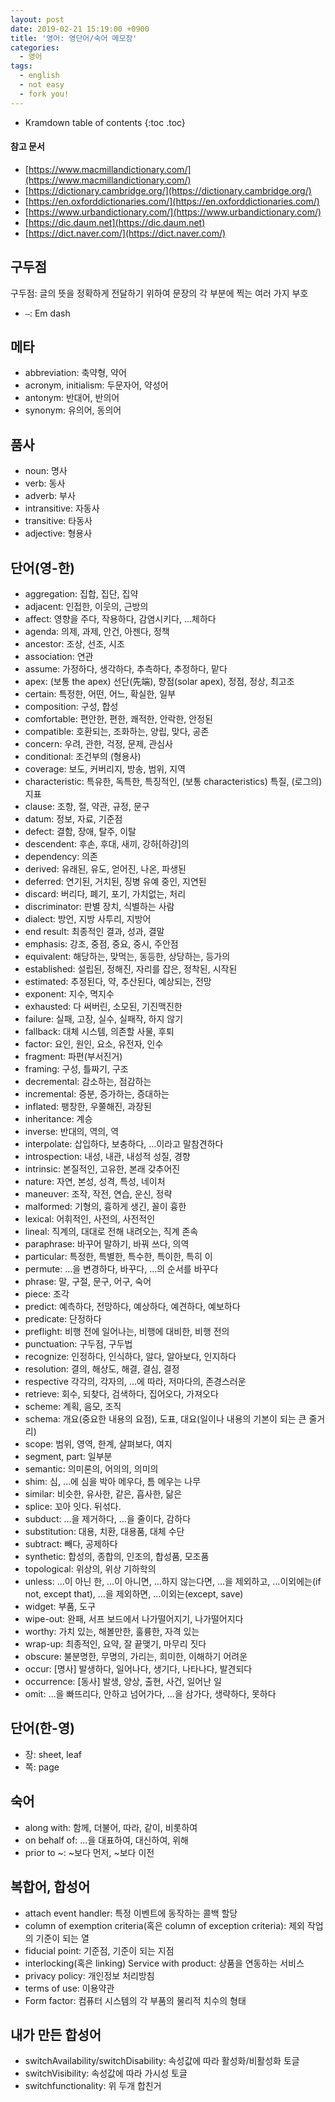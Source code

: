 ```yaml
---
layout: post
date: 2019-02-21 15:19:00 +0900
title: '영어: 영단어/숙어 메모장'
categories:
  - 영어
tags:
  - english
  - not easy
  - fork you!
---
```


* Kramdown table of contents
{:toc .toc}

#### 참고 문서

- [https://www.macmillandictionary.com/](https://www.macmillandictionary.com/)
- [https://dictionary.cambridge.org/](https://dictionary.cambridge.org/)
- [https://en.oxforddictionaries.com/](https://en.oxforddictionaries.com/)
- [https://www.urbandictionary.com/](https://www.urbandictionary.com/)
- [https://dic.daum.net](https://dic.daum.net)
- [https://dict.naver.com/](https://dict.naver.com/)

## 구두점

구두점: 글의 뜻을 정확하게 전달하기 위하여 문장의 각 부분에 찍는 여러 가지 부호

- `—`: Em dash

## 메타

- abbreviation: 축약형, 약어
- acronym, initialism: 두문자어, 약성어
- antonym: 반대어, 반의어
- synonym: 유의어, 동의어

## 품사

- noun: 명사
- verb: 동사
- adverb: 부사
- intransitive: 자동사
- transitive: 타동사
- adjective: 형용사

## 단어(영-한)

- aggregation: 집합, 집단, 집약
- adjacent: 인접한, 이웃의, 근방의
- affect: 영향을 주다, 작용하다, 감염시키다, …체하다
- agenda: 의제, 과제, 안건, 아젠다, 정책
- ancestor: 조상, 선조, 시조
- association: 연관
- assume: 가정하다, 생각하다, 추측하다, 추정하다, 맡다
- apex: (보통 the apex) 선단(先端), 향점(solar apex), 정점, 정상, 최고조
- certain: 특정한, 어떤, 어느, 확실한, 일부
- composition: 구성, 합성
- comfortable: 편안한, 편한, 쾌적한, 안락한, 안정된
- compatible: 호환되는, 조화하는, 양립, 맞다, 공존
- concern: 우려, 관한, 걱정, 문제, 관심사
- conditional: 조건부의 (형용사)
- coverage: 보도, 커버리지, 방송, 범위, 지역
- characteristic: 특유한, 독특한, 특징적인, (보통 characteristics) 특질, (로그의) 지표
- clause: 조항, 절, 약관, 규정, 문구
- datum: 정보, 자료, 기준점
- defect: 결함, 장애, 탈주, 이탈
- descendent: 후손, 후대, 새끼, 강하[하강]의
- dependency: 의존
- derived: 유래된, 유도, 얻어진, 나온, 파생된
- deferred: 연기된, 거치된, 징병 유예 중인, 지연된
- discard: 버리다, 폐기, 포기, 가치없는, 처리
- discriminator: 판별 장치, 식별하는 사람
- dialect: 방언, 지방 사투리, 지방어
- end result: 최종적인 결과, 성과, 결말
- emphasis: 강조, 중점, 중요, 중시, 주안점
- equivalent: 해당하는, 맞먹는, 동등한, 상당하는, 등가의
- established: 설립된, 정해진, 자리를 잡은, 정착된, 시작된
- estimated: 추정된다, 약, 추산된다, 예상되는, 전망
- exponent: 지수, 멱지수
- exhausted: 다 써버린, 소모된, 기진맥진한
- failure: 실패, 고장, 실수, 실패작, 하지 않기
- fallback: 대체 시스템, 의존할 사물, 후퇴
- factor: 요인, 원인, 요소, 유전자, 인수
- fragment: 파편(부서진거)
- framing: 구성, 틀짜기, 구조
- decremental: 감소하는, 점감하는
- incremental: 증분, 증가하는, 증대하는
- inflated: 팽창한, 우쭐해진, 과장된
- inheritance: 계승
- inverse: 반대의, 역의, 역
- interpolate: 삽입하다, 보충하다, …이라고 말참견하다
- introspection: 내성, 내관, 내성적 성질, 경향
- intrinsic: 본질적인, 고유한, 본래 갖추어진
- nature: 자연, 본성, 성격, 특성, 네이처
- maneuver: 조작, 작전, 연습, 운신, 정략
- malformed: 기형의, 흉하게 생긴, 꼴이 흉한
- lexical: 어휘적인, 사전의, 사전적인
- lineal: 직계의, 대대로 전해 내려오는, 직계 존속
- paraphrase: 바꾸어 말하기, 바꿔 쓰다, 의역
- particular: 특정한, 특별한, 특수한, 특이한, 특히 이
- permute: …을 변경하다, 바꾸다, …의 순서를 바꾸다
- phrase: 말, 구절, 문구, 어구, 숙어
- piece: 조각
- predict: 예측하다, 전망하다, 예상하다, 예견하다, 예보하다
- predicate: 단정하다
- preflight: 비행 전에 일어나는, 비행에 대비한, 비행 전의
- punctuation: 구두점, 구두법
- recognize: 인정하다, 인식하다, 알다, 알아보다, 인지하다
- resolution: 결의, 해상도, 해결, 결심, 결정
- respective 각각의, 각자의, …에 따라, 저마다의, 존경스러운
- retrieve: 회수, 되찾다, 검색하다, 집어오다, 가져오다
- scheme: 계획, 음모, 조직
- schema: 개요(중요한 내용의 요점), 도표, 대요(일이나 내용의 기본이 되는 큰 줄거리)
- scope: 범위, 영역, 한계, 살펴보다, 여지
- segment, part: 일부분
- semantic: 의미론의, 어의의, 의미의
- shim: 심, …에 심을 박아 메우다, 틈 메우는 나무
- similar: 비슷한, 유사한, 같은, 흡사한, 닮은
- splice: 꼬아 잇다. 뒤섞다.
- subduct: …을 제거하다, …을 줄이다, 감하다
- substitution: 대용, 치환, 대용품, 대체 수단
- subtract: 빼다, 공제하다
- synthetic: 합성의, 종합의, 인조의, 합성품, 모조품
- topological: 위상의, 위상 기하학의
- unless: …이 아닌 한, …이 아니면, …하지 않는다면, …을 제외하고, …이외에는(if not, except that), …을 제외하면, …이외는(except, save)
- widget: 부품, 도구
- wipe-out: 완패, 서프 보드에서 나가떨어지기, 나가떨어지다
- worthy: 가치 있는, 해볼만한, 훌륭한, 자격 있는
- wrap-up: 최종적인, 요약, 잘 끝맺기, 마무리 짓다
- obscure: 불분명한, 무명의, 가리는, 희미한, 이해하기 어려운
- occur: [명사] 발생하다, 일어나다, 생기다, 나타나다, 발견되다
- occurrence: [동사] 발생, 양상, 출현, 사건, 일어난 일
- omit: …을 빠뜨리다, 안하고 넘어가다, …을 삼가다, 생략하다, 못하다

## 단어(한-영)

- 장: sheet, leaf
- 쪽: page

## 숙어

- along with: 함께, 더불어, 따라, 같이, 비롯하여
- on behalf of: …을 대표하여, 대신하여, 위해
- prior to ~: ~보다 먼저, ~보다 이전

## 복합어, 합성어

- attach event handler: 특정 이벤트에 동작하는 콜백 할당
- column of exemption criteria(혹은 column of exception criteria): 제외 작업의 기준이 되는 열
- fiducial point: 기준점, 기준이 되는 지점
- interlocking(혹은 linking) Service with product: 상품을 연동하는 서비스
- privacy policy: 개인정보 처리방침
- terms of use: 이용약관
- Form factor: 컴퓨터 시스템의 각 부품의 물리적 치수의 형태

## 내가 만든 합성어

- switchAvailability/switchDisability: 속성값에 따라 활성화/비활성화 토글
- switchVisibility: 속성값에 따라 가시성 토글
- switchfunctionality: 위 두개 합친거
